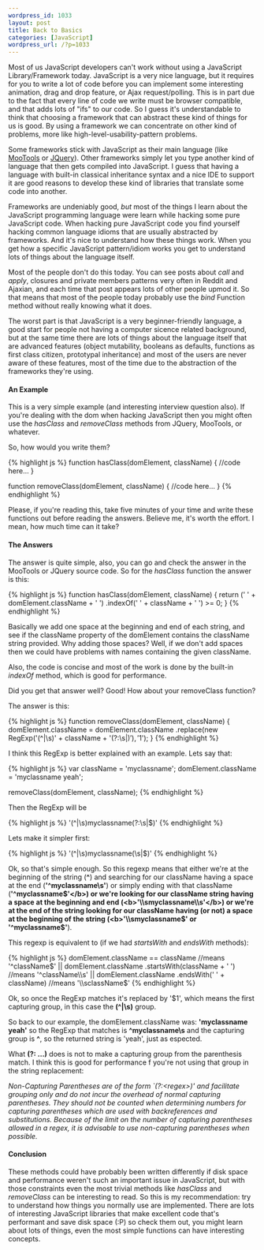 ```yaml
--- 
wordpress_id: 1033
layout: post
title: Back to Basics
categories: [JavaScript]
wordpress_url: /?p=1033
---
```

Most of us JavaScript developers can't work without using a JavaScript Library/Framework today. JavaScript is a very nice language, but it requires for you to write a lot of code before you can implement some interesting animation, drag and drop feature, or Ajax request/polling.
This is in part due to the fact that every line of code we write must be browser compatible, and that adds lots of "ifs" to our code.
So I guess it's understandable to think that choosing a framework that can abstract these kind of things for us is good. By using a framework we can concentrate on other kind of problems, more like high-level-usability-pattern problems.

Some frameworks stick with JavaScript as their main language (like <a href="http://mootools.net">MooTools</a> or <a href="http://jquery.com">JQuery</a>). Other frameworks simply let you type another kind of language that then gets compiled into JavaScript. I guess that having a language with built-in classical inheritance syntax and a nice IDE to support it are good reasons to develop these kind of libraries that translate some code into another.

Frameworks are undeniably good, <em>but</em> most of the things I learn about the JavaScript programming language were learn while hacking some pure JavaScript code.
When hacking pure JavaScript code you find yourself hacking common language idioms that are usually abstracted by frameworks. And it's nice to understand how these things work. When you get how a specific JavaScript pattern/idiom works you get to understand lots of things about the language itself.

Most of the people don't do this today. You can see posts about <em>call</em> and <em>apply</em>, closures and private members patterns very often in Reddit and Ajaxian, and each time that post appears lots of other people upmod it. So that means that most of the people today probably use the <em>bind</em> Function method without really knowing what it does.

The worst part is that JavaScript is a very beginner-friendly language, a good start for people not having a computer sicence related background, but at the same time there are lots of things about the language itself that are advanced features (object mutability, booleans as defaults, functions as first class citizen, prototypal inheritance) and most of the users are never aware of these features, most of the time due to the abstraction of the frameworks they're using.

<h4>An Example</h4>

This is a very simple example (and interesting interview question also).
If you're dealing with the dom when hacking JavaScript then you might often use the <em>hasClass</em> and <em>removeClass</em> methods from JQuery, MooTools, or whatever.

So, how would you write them?

{% highlight js %}
function hasClass(domElement, className) {
 //code here...
}

function removeClass(domElement, className) {
//code here...
}
{% endhighlight %}


Please, if you're reading this, take five minutes of your time and write these functions out before reading the answers. Believe me, it's worth the effort. I mean, how much time can it take?

<h4 id="the-answers">The Answers</h4>
The answer is quite simple, also, you can go and check the answer in the MooTools or JQuery source code.
So for the <em>hasClass</em> function the answer is this:

{% highlight js %}
function hasClass(domElement, className) {
  return (' ' + domElement.className + ' ')
        .indexOf(' ' + className + ' ') >= 0;
}
{% endhighlight %}

Basically we add one space at the beginning and end of each string, and see if the className property of the domElement contains the className string provided.
Why adding those spaces? Well, if we don't add spaces then we could have problems with names containing the given className. 

Also, the code is concise and most of the work is done by the built-in <em>indexOf</em> method, which is good for performance.

Did you get that answer well? Good! How about your removeClass function? 

The answer is this:

{% highlight js %}
function removeClass(domElement, className) {
 domElement.className = domElement.className
      .replace(new RegExp('(^|\\s)' + className + '(?:\\s|$)'), '$1');
}
{% endhighlight %}

I think this RegExp is better explained with an example. Lets say that:

{% highlight js %}
var className = 'myclassname';
domElement.className = 'myclassname yeah';

removeClass(domElement, className);
{% endhighlight %}

Then the RegExp will be 

{% highlight js %}
'(^|\\s)myclassname(?:\\s|$)'
{% endhighlight %}

Lets make it simpler first:

{% highlight js %}
'(^|\\s)myclassname(\\s|$)'
{% endhighlight %}

Ok, so that's simple enough.
So this regexp means that either we're at the beginning of the string (<b>^</b>) and searching for our className having a space at the end (<b>'^myclassname\\s'</b>) or simply ending with that className (<b>'^myclassname$'</b>) or we're looking for our className string having a space at the beginning and end (<b>'\\smyclassname\\s'</b>) or we're at the end of the string looking for our className having (or not) a space at the beginning of the string (<b>'\\smyclassname$' or '^myclassname$'</b>). 

This regexp is equivalent to (if we had <em>startsWith</em> and <em>endsWith</em> methods):

{% highlight js %}
domElement.className == className //means '^className$'
|| domElement.className
          .startsWith(className + ' ') //means '^className\\s'
|| domElement.className
          .endsWith(' ' + className) //means '\\sclassName$'
{% endhighlight %}

Ok, so once the RegExp matches it's replaced by '$1', which means the first capturing group, in this case the <b>(^|\\s)</b> group.

So back to our example, the domElement.className was: <b>'myclassname yeah'</b> so the RegExp that matches is <b>^myclassname\\s</b> and the capturing group is <b>^</b>, so the returned string is 'yeah', just as espected.

What <b>(?: ...)</b> does is not to make a capturing group from the parenthesis match. I think this is good for performance f you're not using that group in the string replacement:

<em> Non-Capturing Parentheses are of the form `(?:&lt;regex>)' and facilitate grouping only and do not incur the overhead of normal capturing parentheses. They should not be counted when determining numbers for capturing parentheses which are used with backreferences and substitutions. Because of the limit on the number of capturing parentheses allowed in a regex, it is advisable to use non-capturing parentheses when possible. </em>

<h4>Conclusion</h4>
These methods could have probably been written differently if disk space and performance weren't such an important issue in JavaScript, but with those constraints even the most trivial methods like <em>hasClass</em> and <em>removeClass</em> can be  interesting to read.
So this is my recommendation: try to understand how things you normally use are implemented. There are lots of interesting JavaScript libraries that make excellent code that's performant and save disk space (:P) so check them out, you might learn about lots of things, even the most simple functions can have interesting concepts.
